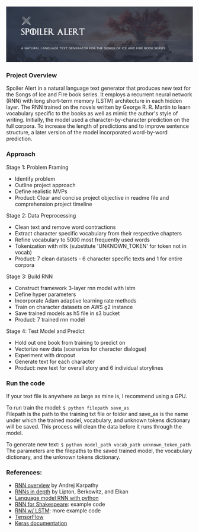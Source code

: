 ![alt_text](https://github.com/lindseyeggleston/spoiler_alert/blob/master/flask_app/static/images/spoiler_alert_banner.png)

### Project Overview
Spoiler Alert in a natural language text generator that produces new text for the Songs of Ice and Fire book series. It employs a recurrent neural network (RNN) with long short-term memory (LSTM) architecture in each hidden layer. The RNN trained on the novels written by George R. R. Martin to learn vocabulary specific to the books as well as mimic the author's style of writing. Initially, the model used a character-by-character prediction on the full corpora. To increase the length of predictions and to improve sentence structure, a later version of the model incorporated word-by-word prediction.

### Approach

Stage 1: Problem Framing
- Identify problem
- Outline project approach
- Define realistic MVPs
- Product: Clear and concise project objective in readme file and comprehension project timeline

Stage 2: Data Preprocessing
- Clean text and remove word contractions
- Extract character specific vocabulary from their respective chapters
- Refine vocabulary to 5000 most frequently used words
- Tokenization with nltk (substitute 'UNKNOWN_TOKEN' for token not in vocab)
- Product: 7 clean datasets - 6 character specific texts and 1 for entire corpora

Stage 3: Build RNN
- Construct framework 3-layer rnn model with lstm
- Define hyper parameters
- Incorporate Adam adaptive learning rate methods
- Train on character datasets on AWS g2 instance
- Save trained models as h5 file in s3 bucket
- Product: 7 trained rnn model

Stage 4: Test Model and Predict
- Hold out one book from training to predict on
- Vectorize new data (scenarios for character dialogue)
- Experiment with dropout
- Generate text for each character
- Product: new text for overall story and 6 individual storylines


### Run the code
If your text file is anywhere as large as mine is, I recommend using a GPU.  

To run train the model:
`$ python filepath save_as`  
Filepath is the path to the training txt file or folder and save_as is the name under which the trained model, vocabulary, and unknown tokens dictionary will be saved. This process will clean the data before it runs through the model.

To generate new text:
`$ python model_path vocab_path unknown_token_path`  
The parameters are the filepaths to the saved trained model, the vocabulary dictionary, and the unknown tokens dictionary.


### References:

- [RNN overview](http://karpathy.github.io/2015/05/21/rnn-effectiveness/) by Andrej Karpathy
- [RNNs in depth](https://arxiv.org/pdf/1506.00019.pdf) by Lipton, Berkowitz, and Elkan
- [Language model RNN with python](http://www.wildml.com/2015/09/recurrent-neural-networks-tutorial-part-2-implementing-a-language-model-rnn-with-python-numpy-and-theano/)
- [RNN for Shakespeare](https://github.com/martin-gorner/tensorflow-rnn-shakespeare): example code
- [RNN w/ LSTM](https://pythonprogramming.net/rnn-tensorflow-python-machine-learning-tutorial/): more example code
- [TensorFlow](https://www.tensorflow.org/tutorials/recurrent)
- [Keras documentation](https://keras.io/)
